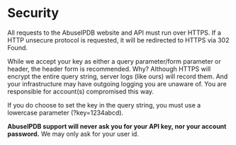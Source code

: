 # Security

All requests to the AbuseIPDB website and API must run over HTTPS. If a HTTP unsecure protocol is requested, it will be redirected to HTTPS via 302 Found.

While we accept your key as either a query parameter/form parameter or header, the header form is recommended. Why? Although HTTPS will encrypt the entire query string, server logs (like ours) will record them. And your infrastructure may have outgoing logging you are unaware of. You are responsible for account(s) compromised this way.

If you do choose to set the key in the query string, you must use a lowercase parameter (?key=1234abcd).

**AbuseIPDB support will never ask you for your API key, nor your account password.** We may only ask for your user id.
